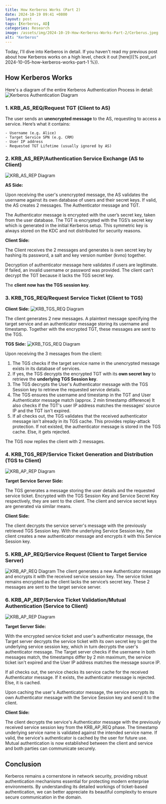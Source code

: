 ```yaml
---
title: How Kerberos Works (Part 2)
date: 2024-10-19 09:41 +0800
layout: post
tags: [Kerberos, AD]
categories: Research
image: /assets/img/2024-10-19-How-Kerberos-Works-Part-2/Cerberus.jpeg
alt: "Kerberos"
---
```


Today, I'll dive into Kerberos in detail. If you haven't read my previous post about how Kerberos works on a high level, check it out [here]({% post_url 2024-10-05-how-kerberos-works-part-1 %}).

## How Kerberos Works
Here's a diagram of the entire Kerberos Authentication Process in detail:
![Kerberos Authentication Diagram](./assets/img/2024-10-19-How-Kerberos-Works-Part-2/kerberos_overview.png)

### 1. KRB_AS_REQ/Request TGT (Client to AS)
The user sends an **unencrypted message** to the AS, requesting to access a service. Here’s what it contains:

```
- Username (e.g. Alice)
- Target Service SPN (e.g. CRM)
- User IP address
- Requested TGT Lifetime (usually ignored by AS)
```

### 2. KRB_AS_REP/Authentication Service Exchange (AS to Client)
![KRB_AS_REP Diagram](./assets/img/2024-10-19-How-Kerberos-Works-Part-2/KRB_AS_REP_Diagram.png)
    
**AS Side:**

Upon receiving the user's unencrypted message, the AS validates the username against its own database of users and their secret keys. If valid, the AS creates 2 messages. The Authenticator message and TGT.

The Authenticator message is encrypted with the user’s secret key, taken from the user database. The TGT is encrypted with the TGS’s secret key which is generated in the initial Kerberos setup. This symmetric key is always stored on the KDC and not distributed for security reasons.

**Client Side:**

The Client receives the 2 messages and generates is own secret key by hashing its password, a salt and key version number (kvno) together.

Decryption of authenticator message here validates if users are legitimate. If failed, an invalid username or password was provided. The client can’t decrypt the TGT because it lacks the TGS secret key. 

The **client now has the TGS session key**.

### 3. KRB_TGS_REQ/Request Service Ticket (Client to TGS)

**Client Side:**
![KRB_TGS_REQ Diagram](./assets/img/2024-10-19-How-Kerberos-Works-Part-2/KRB_TGS_REQ_Diagram_1.png)

The client generates 2 new messages. A plaintext message specifying the target service and an authenticator message storing its username and timestamp. Together with the encrypted TGT, these messages are sent to the TGS.

**TGS Side:**
![KRB_TGS_REQ Diagram](./assets/img/2024-10-19-How-Kerberos-Works-Part-2/KRB_TGS_REQ_Diagram_2.png)

Upon receiving the 3 messages from the client:

1. The TGS checks if the target service name in the unencrypted message exists in its database of services. 
2. If yes, the TGS decrypts the encrypted TGT with its **own secret key** to retrieve the **underlying TGS Session key**.
3. The TGS decrypts the User's Authenticator message with the TGS Session key to retrieve the requested service details.
4. The TGS ensures the username and timestamp in the TGT and User Authenticator message match (approx. 2 min timestamp difference) It also checks if the TGT's user IP address matches the messages' source IP and the TGT isn't expired.
5. If all checks out, the TGS validates that the received authenticator message isn't already in its TGS cache. This provides replay-attack protection. If not existed, the authenticator message is stored in the TGS cache. Else, it gets rejected.

The TGS now replies the client with 2 messages.

### 4. KRB_TGS_REP/Service Ticket Generation and Distribution (TGS to Client)
![KRB_AP_REP Diagram](./assets/img/2024-10-19-How-Kerberos-Works-Part-2/KRB_TGS_REP_Diagram.png)

**Target Service Server Side:**

The TGS generates a message storing the user details and the requested service ticket. Encrypted with the TGS Session Key and Service Secret Key respectively, they are sent to the client. The client and service secret keys are generated via similar means.

**Client Side:**

The client decrypts the service server's message with the previously retrieved TGS Session key. With the underlying Service Session key, the client creates a new authenticator message and encrypts it with this Service Session key.

### 5. KRB_AP_REQ/Service Request (Client to Target Service Server)
![KRB_AP_REQ Diagram](./assets/img/2024-10-19-How-Kerberos-Works-Part-2/KRB_AP_REQ_Diagram.png)
The client generates a new Authenticator message and encrypts it with the received service session key. The service ticket remains encrypted as the client lacks the service’s secret key. These 2 messages are sent to the target service server.

### 6. KRB_AP_REP/Service Ticket Validation/Mutual Authentication (Service to Client)
![KRB_AP_REP Diagram](./assets/img/2024-10-19-How-Kerberos-Works-Part-2/KRB_AP_REP_Diagram_1.png)

**Target Server Side:**

With the encrypted service ticket and user's authenticator message, the Target server decrypts the service ticket with its own secret key to get the underlying service session key, which in turn decrypts the user's authenticator message. The Target server checks if the username in both messages match, the timestamps differ by 2 min maximum, the service ticket isn't expired and the User IP address matches the message source IP. 

If all checks out, the service checks its service cache for the received Authenticator message. If it exists, the authenticator message is rejected. Else, it is cached.

Upon caching the user's Authenticator message, the service encrypts its own Authenticator message with the Service Session key and send it to the client.

**Client Side:**

The client decrypts the service's Authenticator message with the previously received service session key from the KRB_AP_REQ phase. The timestamp underlying service name is validated against the intended service name. If valid, the service's authenticator is cached by the user for future use. Mutual authentication is now established between the client and service and both parties can communicate securely.

## Conclusion
Kerberos remains a cornerstone in network security, providing robust authentication mechanisms essential for protecting modern enterprise environments. By understanding its detailed workings of ticket-based authentication, we can better appreciate its beautiful complexity to ensure secure communication in the domain.